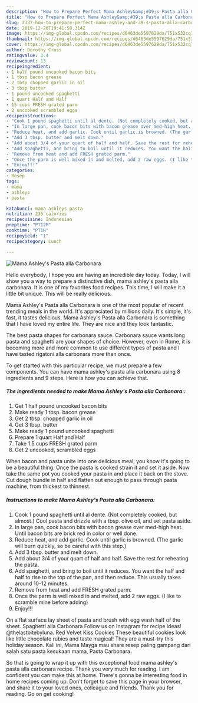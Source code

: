 ```yaml
---
description: "How to Prepare Perfect Mama Ashley&amp;#39;s Pasta alla Carbonara"
title: "How to Prepare Perfect Mama Ashley&amp;#39;s Pasta alla Carbonara"
slug: 2337-how-to-prepare-perfect-mama-ashley-and-39-s-pasta-alla-carbonara
date: 2019-12-20T19:41:58.314Z
image: https://img-global.cpcdn.com/recipes/d6463de5597629da/751x532cq70/mama-ashleys-pasta-alla-carbonara-recipe-main-photo.jpg
thumbnail: https://img-global.cpcdn.com/recipes/d6463de5597629da/751x532cq70/mama-ashleys-pasta-alla-carbonara-recipe-main-photo.jpg
cover: https://img-global.cpcdn.com/recipes/d6463de5597629da/751x532cq70/mama-ashleys-pasta-alla-carbonara-recipe-main-photo.jpg
author: Dorothy Cross
ratingvalue: 3.4
reviewcount: 13
recipeingredient:
- 1 half pound uncooked bacon bits
- 1 tbsp bacon grease
- 2 tbsp chopped garlic in oil
- 3 tbsp butter
- 1 pound uncooked spaghetti
- 1 quart Half and Half
- 15 cups FRESH grated parm
- 2 uncooked scrambled eggs
recipeinstructions:
- "Cook 1 pound spaghetti until al dente. (Not completely cooked, but almost.) Cool pasta and drizzle with a tbsp. olive oil, and set pasta aside."
- "In large pan, cook bacon bits with bacon grease over med-high heat. Until bacon bits are brick red in color or well done."
- "Reduce heat, and add garlic. Cook until garlic is browned. (The garlic will burn quickly, so be careful with this step.)"
- "Add 3 tbsp. butter and melt down."
- "Add about 3/4 of your quart of half and half. Save the rest for reheating the pasta."
- "Add spaghetti, and bring to boil until it reduces. You want the half and half to rise to the top of the pan, and then reduce. This usually takes around 10-12 minutes."
- "Remove from heat and add FRESH grated parm."
- "Once the parm is well mixed in and melted, add 2 raw eggs. (I like to scramble mine before adding)"
- "Enjoy!!!"
categories:
- Resep
tags:
- mama
- ashleys
- pasta

katakunci: mama ashleys pasta
nutrition: 236 calories
recipecuisine: Indonesian
preptime: "PT12M"
cooktime: "PT1H"
recipeyield: "1"
recipecategory: Lunch

---
```



![Mama Ashley&#39;s Pasta alla Carbonara](https://img-global.cpcdn.com/recipes/d6463de5597629da/751x532cq70/mama-ashleys-pasta-alla-carbonara-recipe-main-photo.jpg)

Hello everybody, I hope you are having an incredible day today. Today, I will show you a way to prepare a distinctive dish, mama ashley&#39;s pasta alla carbonara. It is one of my favorites food recipes. This time, I will make it a little bit unique. This will be really delicious.

Mama Ashley&#39;s Pasta alla Carbonara is one of the most popular of recent trending meals in the world. It's appreciated by millions daily. It's simple, it's fast, it tastes delicious. Mama Ashley&#39;s Pasta alla Carbonara is something that I have loved my entire life. They are nice and they look fantastic.

The best pasta shapes for carbonara sauce. Carbonara sauce wants long pasta and spaghetti are your shapes of choice. However, even in Rome, it is becoming more and more common to use different types of pasta and I have tasted rigatoni alla carbonara more than once.


To get started with this particular recipe, we must prepare a few components. You can have mama ashley&#39;s pasta alla carbonara using 8 ingredients and 9 steps. Here is how you can achieve that.

##### The ingredients needed to make Mama Ashley&#39;s Pasta alla Carbonara::

1. Get 1 half pound uncooked bacon bits
1. Make ready 1 tbsp. bacon grease
1. Get 2 tbsp. chopped garlic in oil
1. Get 3 tbsp. butter
1. Make ready 1 pound uncooked spaghetti
1. Prepare 1 quart Half and Half
1. Take 1.5 cups FRESH grated parm
1. Get 2 uncooked, scrambled eggs


When bacon and pasta unite into one delicious meal, you know it&#39;s going to be a beautiful thing. Once the pasta is cooked strain it and set it aside. Now take the same pot you cooked your pasta in and place it back on the stove. Cut dough bundle in half and flatten out enough to pass through pasta machine, from thickest to thinnest. 

##### Instructions to make Mama Ashley&#39;s Pasta alla Carbonara:

1. Cook 1 pound spaghetti until al dente. (Not completely cooked, but almost.) Cool pasta and drizzle with a tbsp. olive oil, and set pasta aside.
1. In large pan, cook bacon bits with bacon grease over med-high heat. Until bacon bits are brick red in color or well done.
1. Reduce heat, and add garlic. Cook until garlic is browned. (The garlic will burn quickly, so be careful with this step.)
1. Add 3 tbsp. butter and melt down.
1. Add about 3/4 of your quart of half and half. Save the rest for reheating the pasta.
1. Add spaghetti, and bring to boil until it reduces. You want the half and half to rise to the top of the pan, and then reduce. This usually takes around 10-12 minutes.
1. Remove from heat and add FRESH grated parm.
1. Once the parm is well mixed in and melted, add 2 raw eggs. (I like to scramble mine before adding)
1. Enjoy!!!


On a flat surface lay sheet of pasta and brush with egg wash half of the sheet. Spaghetti alla Carbonara Follow us on Instagram for recipe ideas! @thelastbitebyluna. Red Velvet Kiss Cookies These beautiful cookies look like little chocolate rubies and taste magical! They are a must-try this holiday season. Kali ini, Mama Mayga mau share resep paling gampang dari salah satu pasta kesukaan mama, Pasta Carbonara. 

So that is going to wrap it up with this exceptional food mama ashley&#39;s pasta alla carbonara recipe. Thank you very much for reading. I am confident you can make this at home. There's gonna be interesting food in home recipes coming up. Don't forget to save this page in your browser, and share it to your loved ones, colleague and friends. Thank you for reading. Go on get cooking!
